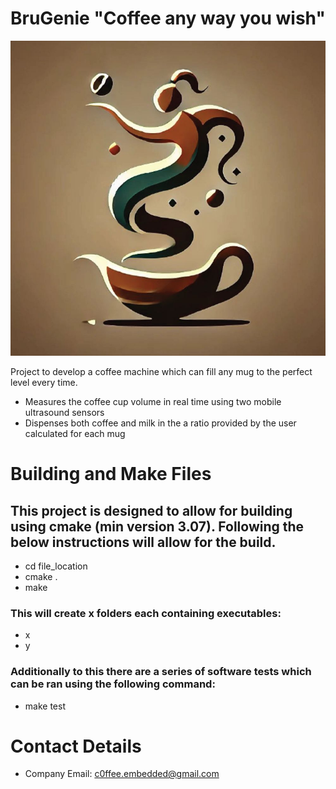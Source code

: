 # BruGenie "Coffee any way you wish" 

![alt text](https://github.com/L-A-F-987/BruGenie/blob/main/BruGenie_logo_round.jpg)

Project to develop a coffee machine which can fill any mug to the perfect level every time.

- Measures the coffee cup volume in real time using two mobile ultrasound sensors
- Dispenses both coffee and milk in the a ratio provided by the user calculated for each mug

# Building and Make Files

## This project is designed to allow for building using cmake (min version 3.07). Following the below instructions will allow for the build.

- cd file_location
- cmake . 
- make

### This will create x folders each containing executables:

- x
- y

### Additionally to this there are a series of software tests which can be ran using the following command:

- make test 

# Contact Details 

- Company Email: c0ffee.embedded@gmail.com


 


